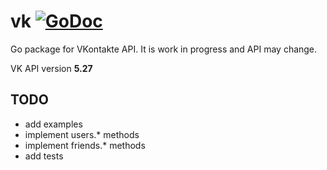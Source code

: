 # vk [![GoDoc](https://godoc.org/github.com/cention-sany/vk?status.png)](https://godoc.org/github.com/cention-sany/vk)

Go package for VKontakte API. It is work in progress and API may change.

VK API version **5.27**

## TODO

- add examples
- implement users.\* methods
- implement friends.\* methods
- add tests

